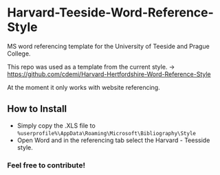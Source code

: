 # Harvard-Teeside-Word-Reference-Style
MS word referencing template for the University of Teeside and Prague College.
 
This repo was used as a template from the current style. -> https://github.com/cdemi/Harvard-Hertfordshire-Word-Reference-Style

At the moment it only works with website referencing.

## How to Install
- Simply copy the .XLS file to `%userprofile%\AppData\Roaming\Microsoft\Bibliography\Style`
- Open Word and in the referencing tab select the Harvard - Teesside style.

### Feel free to contribute!
